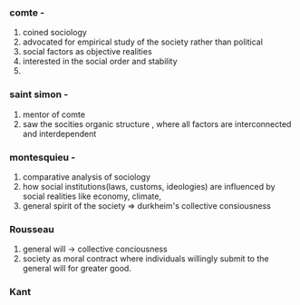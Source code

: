 ### comte - 
1. coined sociology
2. advocated for empirical study of the society rather than political
3. social factors as objective realities
4. interested in the  social order and stability
5. 
### saint simon - 
1. mentor of comte
2. saw the socities organic structure , where all factors are interconnected and interdependent
### montesquieu -
1. comparative analysis of sociology
2. how social institutions(laws, customs, ideologies) are influenced by social realities like economy, climate,
3. general spirit of the society => durkheim's collective consiousness 
### Rousseau
1. general will -> collective conciousness
2. society as moral contract where individuals willingly submit to the general will for greater good.
### Kant
